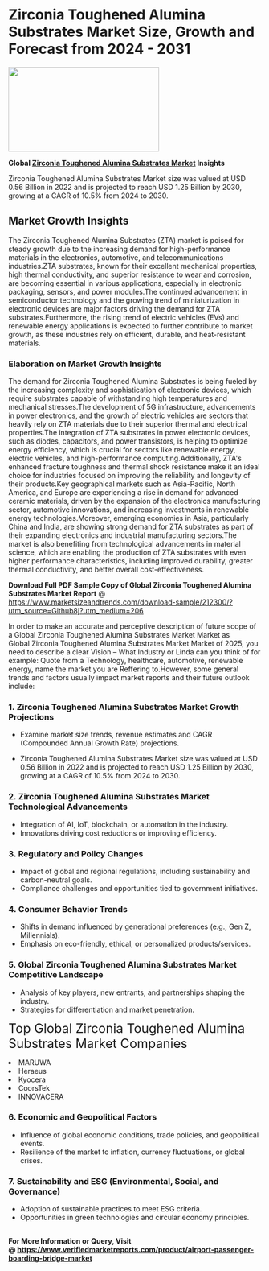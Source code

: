 <H1>Zirconia Toughened Alumina Substrates Market Size, Growth and Forecast from 2024 - 2031</H1><img class="aligncenter size-medium wp-image-584254" src="https://thirdeyenews.in/wp-content/uploads/2024/09/Global-Market-Research-300x168.jpeg" alt="" width="300" height="168" /><p><strong>Global&nbsp;<a href="https://www.marketsizeandtrends.com/download-sample/212300/?utm_source=Github8j?utm_medium=206">Zirconia Toughened Alumina Substrates Market</a> Insights</strong></p><p>Zirconia Toughened Alumina Substrates Market size was valued at USD 0.56 Billion in 2022 and is projected to reach USD 1.25 Billion by 2030, growing at a CAGR of 10.5% from 2024 to 2030.</p><p><h2>Market Growth Insights</h2> The Zirconia Toughened Alumina Substrates (ZTA) market is poised for steady growth due to the increasing demand for high-performance materials in the electronics, automotive, and telecommunications industries.ZTA substrates, known for their excellent mechanical properties, high thermal conductivity, and superior resistance to wear and corrosion, are becoming essential in various applications, especially in electronic packaging, sensors, and power modules.The continued advancement in semiconductor technology and the growing trend of miniaturization in electronic devices are major factors driving the demand for ZTA substrates.Furthermore, the rising trend of electric vehicles (EVs) and renewable energy applications is expected to further contribute to market growth, as these industries rely on efficient, durable, and heat-resistant materials. <h3>Elaboration on Market Growth Insights</h3> The demand for Zirconia Toughened Alumina Substrates is being fueled by the increasing complexity and sophistication of electronic devices, which require substrates capable of withstanding high temperatures and mechanical stresses.The development of 5G infrastructure, advancements in power electronics, and the growth of electric vehicles are sectors that heavily rely on ZTA materials due to their superior thermal and electrical properties.The integration of ZTA substrates in power electronic devices, such as diodes, capacitors, and power transistors, is helping to optimize energy efficiency, which is crucial for sectors like renewable energy, electric vehicles, and high-performance computing.Additionally, ZTA's enhanced fracture toughness and thermal shock resistance make it an ideal choice for industries focused on improving the reliability and longevity of their products.Key geographical markets such as Asia-Pacific, North America, and Europe are experiencing a rise in demand for advanced ceramic materials, driven by the expansion of the electronics manufacturing sector, automotive innovations, and increasing investments in renewable energy technologies.Moreover, emerging economies in Asia, particularly China and India, are showing strong demand for ZTA substrates as part of their expanding electronics and industrial manufacturing sectors.The market is also benefiting from technological advancements in material science, which are enabling the production of ZTA substrates with even higher performance characteristics, including improved durability, greater thermal conductivity, and better overall cost-effectiveness.</p><p><span class=""><strong>Download Full PDF Sample Copy of Global Zirconia Toughened Alumina Substrates Market Report</strong> @ <a href="https://www.marketsizeandtrends.com/download-sample/212300/?utm_source=Github8j?utm_medium=206" target="_blank">https://www.marketsizeandtrends.com/download-sample/212300/?utm_source=Github8j?utm_medium=206</a></span></p><p>In order to make an accurate and perceptive description of future scope of a Global&nbsp;Zirconia Toughened Alumina Substrates Market Market as Global&nbsp;Zirconia Toughened Alumina Substrates Market Market of 2025, you need to describe a clear Vision &ndash; What Industry or Linda can you think of for example: Quote from a Technology, healthcare, automotive, renewable energy, name the market you are Reffering to.However, some general trends and factors usually impact market reports and their future outlook include:</p><h3>1.&nbsp;<strong>Zirconia Toughened Alumina Substrates Market Growth Projections</strong></h3><ul><li>Examine market size trends, revenue estimates and CAGR (Compounded Annual Growth Rate) projections.</li><li><p>Zirconia Toughened Alumina Substrates Market size was valued at USD 0.56 Billion in 2022 and is projected to reach USD 1.25 Billion by 2030, growing at a CAGR of 10.5% from 2024 to 2030.</p></li></ul><h3>2.&nbsp;<strong>Zirconia Toughened Alumina Substrates Market Technological Advancements</strong></h3><ul><li>Integration of AI, IoT, blockchain, or automation in the industry.</li><li>Innovations driving cost reductions or improving efficiency.</li></ul><h3>3.&nbsp;<strong>Regulatory and Policy Changes</strong></h3><ul><li>Impact of global and regional regulations, including sustainability and carbon-neutral goals.</li><li>Compliance challenges and opportunities tied to government initiatives.</li></ul><h3>4.&nbsp;<strong>Consumer Behavior Trends</strong></h3><ul><li>Shifts in demand influenced by generational preferences (e.g., Gen Z, Millennials).</li><li>Emphasis on eco-friendly, ethical, or personalized products/services.</li></ul><h3>5.&nbsp;<strong>Global Zirconia Toughened Alumina Substrates Market Competitive Landscape</strong></h3><ul><li>Analysis of key players, new entrants, and partnerships shaping the industry.</li><li>Strategies for differentiation and market penetration.</li></ul><p data-pm-slice="1 1 []"><span style="color: inherit; font-family: inherit; font-size: 25px;">Top Global Zirconia Toughened Alumina Substrates Market Companies</span></p><div class="" data-test-id=""><p><li>MARUWA</li><li> Heraeus</li><li> Kyocera</li><li> CoorsTek</li><li> INNOVACERA</li></p></div><h3>6.&nbsp;<strong>Economic and Geopolitical Factors</strong></h3><ul><li>Influence of global economic conditions, trade policies, and geopolitical events.</li><li>Resilience of the market to inflation, currency fluctuations, or global crises.</li></ul><h3>7.&nbsp;<strong>Sustainability and ESG (Environmental, Social, and Governance)</strong></h3><ul><li>Adoption of sustainable practices to meet ESG criteria.</li><li>Opportunities in green technologies and circular economy principles.</li></ul><h2><strong style="font-size: 14px;">For More Information or Query, Visit @&nbsp;</strong><a style="background-color: #ffffff; font-size: 14px;" href="https://www.marketsizeandtrends.com/report/zirconia-toughened-alumina-substrates-market/" target="_blank">https://www.verifiedmarketreports.com/product/airport-passenger-boarding-bridge-market</a></h2>